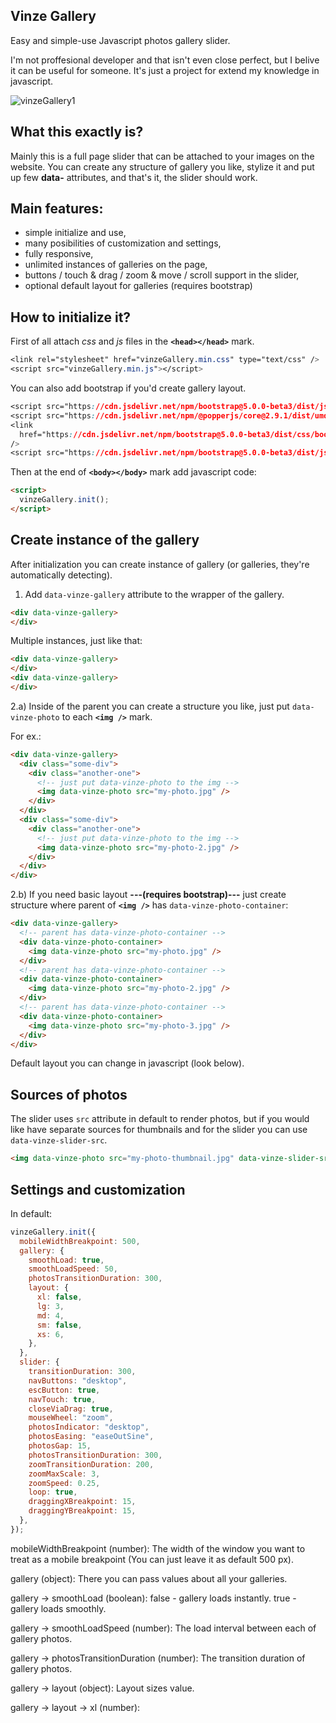 ## Vinze Gallery
Easy and simple-use Javascript photos gallery slider.

I'm not proffesional developer and that isn't even close perfect, but I belive it can be useful for someone. It's just a project for extend my knowledge in javascript.

![vinzeGallery1](https://user-images.githubusercontent.com/81425879/113610545-91575500-964d-11eb-961e-f8bfc1aa698a.png)

## What this exactly is?
Mainly this is a full page slider that can be attached to your images on the website. You can create any structure of gallery you like, stylize it and put up few **data-** attributes, and that's it, the slider should work.

## Main features:
* simple initialize and use,
* many posibilities of customization and settings,
* fully responsive,
* unlimited instances of galleries on the page,
* buttons / touch & drag / zoom & move / scroll support in the slider,
* optional default layout for galleries (requires bootstrap)

## How to initialize it?
First of all attach *css* and *js* files in the **`<head></head>`** mark.

```css
<link rel="stylesheet" href="vinzeGallery.min.css" type="text/css" />
<script src="vinzeGallery.min.js"></script>
```


You can also add bootstrap if you'd create gallery layout.

```css
<script src="https://cdn.jsdelivr.net/npm/bootstrap@5.0.0-beta3/dist/js/bootstrap.min.js"></script>
<script src="https://cdn.jsdelivr.net/npm/@popperjs/core@2.9.1/dist/umd/popper.min.js"></script>
<link
  href="https://cdn.jsdelivr.net/npm/bootstrap@5.0.0-beta3/dist/css/bootstrap.min.css"
/>
<script src="https://cdn.jsdelivr.net/npm/bootstrap@5.0.0-beta3/dist/js/bootstrap.bundle.min.js"></script>
```


Then at the end of **`<body></body>`** mark add javascript code:

```html
<script>
  vinzeGallery.init();
</script>
```


## Create instance of the gallery
After initialization you can create instance of gallery (or galleries, they're automatically detecting).

1. Add `data-vinze-gallery` attribute to the wrapper of the gallery.

```html
<div data-vinze-gallery>
</div>
```

Multiple instances, just like that:

```html
<div data-vinze-gallery>
</div>
<div data-vinze-gallery>
</div>
```


2.a) Inside of the parent you can create a structure you like, just put `data-vinze-photo` to each **`<img />`** mark.

For ex.:
```html
<div data-vinze-gallery>
  <div class="some-div">
    <div class="another-one">
      <!-- just put data-vinze-photo to the img -->
      <img data-vinze-photo src="my-photo.jpg" />
    </div>
  </div>
  <div class="some-div">
    <div class="another-one">
      <!-- just put data-vinze-photo to the img -->
      <img data-vinze-photo src="my-photo-2.jpg" />
    </div>
  </div>
</div>
```


2.b) If you need basic layout **---(requires bootstrap)---** just create structure where parent of **`<img />`** has `data-vinze-photo-container`:

```html
<div data-vinze-gallery>
  <!-- parent has data-vinze-photo-container -->
  <div data-vinze-photo-container>
    <img data-vinze-photo src="my-photo.jpg" />
  </div>
  <!-- parent has data-vinze-photo-container -->
  <div data-vinze-photo-container>
    <img data-vinze-photo src="my-photo-2.jpg" />
  </div>
  <!-- parent has data-vinze-photo-container -->
  <div data-vinze-photo-container>
    <img data-vinze-photo src="my-photo-3.jpg" />
  </div>
</div>
```

Default layout you can change in javascript (look below).


## Sources of photos

The slider uses `src` attribute in default to render photos, but if you would like have separate sources for thumbnails and for the slider you can use `data-vinze-slider-src`.

```html
<img data-vinze-photo src="my-photo-thumbnail.jpg" data-vinze-slider-src="my-photo.jpg" />
```


## Settings and customization

In default:

```javascript
vinzeGallery.init({
  mobileWidthBreakpoint: 500,
  gallery: {
    smoothLoad: true,
    smoothLoadSpeed: 50,
    photosTransitionDuration: 300,
    layout: {
      xl: false,
      lg: 3,
      md: 4,
      sm: false,
      xs: 6,
    },
  },
  slider: {
    transitionDuration: 300,
    navButtons: "desktop",
    escButton: true,
    navTouch: true,
    closeViaDrag: true,
    mouseWheel: "zoom",
    photosIndicator: "desktop",
    photosEasing: "easeOutSine",
    photosGap: 15,
    photosTransitionDuration: 300,
    zoomTransitionDuration: 200,
    zoomMaxScale: 3,
    zoomSpeed: 0.25,
    loop: true,
    draggingXBreakpoint: 15,
    draggingYBreakpoint: 15,
  },
});
```

mobileWidthBreakpoint (number):
The width of the window you want to treat as a mobile breakpoint (You can just leave it as default 500 px).

gallery (object):
There you can pass values about all your galleries.

gallery -> smoothLoad (boolean):
false - gallery loads instantly.
true - gallery loads smoothly.

gallery -> smoothLoadSpeed (number):
The load interval between each of gallery photos.

gallery -> photosTransitionDuration (number):
The transition duration of gallery photos.

gallery -> layout (object):
Layout sizes value.

gallery -> layout -> xl (number):
